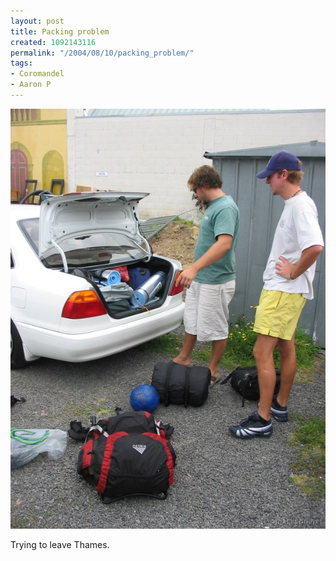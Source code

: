 ```yaml
---
layout: post
title: Packing problem
created: 1092143116
permalink: "/2004/08/10/packing_problem/"
tags:
- Coromandel
- Aaron P
---
```


<img src="/image/images/img_2216-1027.jpg"/>

Trying to leave Thames.
